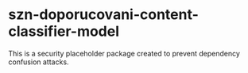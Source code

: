 # szn-doporucovani-content-classifier-model

This is a security placeholder package created to prevent dependency confusion attacks.